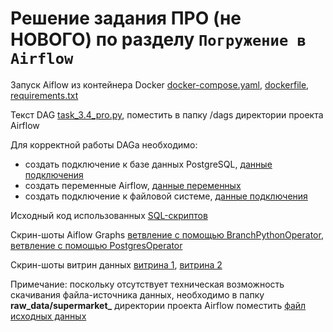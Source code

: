 # Решение задания ПРО (не НОВОГО) по разделу ```Погружение в Airflow```

Запуск Aiflow из контейнера Docker [docker-compose.yaml](docker-compose.yaml), [dockerfile](dockerfile), [requirements.txt](requirements.txt)

Текст DAG [task_3.4_pro.py](./dags/task_3.4_pro.py), поместить в папку /dags директории проекта Airflow

Для корректной работы DAGа необходимо:

* создать подключение к базе данных PostgreSQL, [данные подключения](./pictures/connection_db.PNG)
* создать переменные Airflow, [данные переменных](./pictures/variables.PNG)
* создать подключение к файловой системе, [данные подключения](./pictures/connection_fs.PNG)

Исходный код использованных [SQL-скриптов](./sql_scrypts/)

Скрин-шоты Aiflow Graphs [ветвление с помощью BranchPythonOperator](./pictures/DAG_BranchPythonOperator.PNG), [ветвление с помощью PostgresOperator](./pictures/DAG_PostgresOperator.PNG)

Скрин-шоты витрин данных [витрина 1](./pictures/data_mart_1.PNG), [витрина 2](./pictures/data_mart_2.PNG)

Примечание: поскольку отсутствует техническая возможность скачивания файла-источника данных, необходимо в папку **raw_data/supermarket_**  директории проекта Airflow поместить [файл исходных данных](./raw_data/supermarket_/Sample-Superstore.csv)
